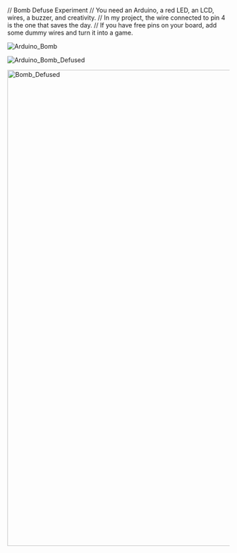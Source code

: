 // Bomb Defuse Experiment
// You need an Arduino, a red LED, an LCD, wires, a buzzer, and creativity.
// In my project, the wire connected to pin 4 is the one that saves the day.
// If you have free pins on your board, add some dummy wires and turn it into a game.

![Arduino_Bomb](https://github.com/user-attachments/assets/ae49735f-0497-4f11-a5cf-5eb64b90744a)

![Arduino_Bomb_Defused](https://github.com/user-attachments/assets/afbad4f8-c059-43a5-99c1-a75b712ab454)

<img width="1920" height="1080" alt="Bomb_Defused" src="https://github.com/user-attachments/assets/0afd3b0f-6267-4e6d-bea1-93e68e626fec" />




